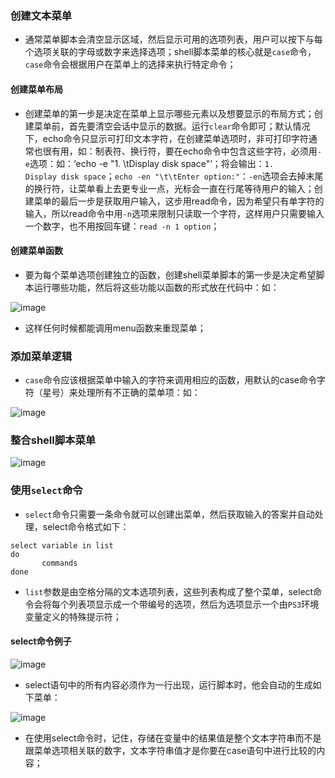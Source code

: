 ### 创建文本菜单
+ 通常菜单脚本会清空显示区域，然后显示可用的选项列表，用户可以按下与每个选项关联的字母或数字来选择选项；shell脚本菜单的核心就是`case`命令，`case`命令会根据用户在菜单上的选择来执行特定命令；
#### 创建菜单布局
+ 创建菜单的第一步是决定在菜单上显示哪些元素以及想要显示的布局方式；创建菜单前，首先要清空会话中显示的数据。运行`clear`命令即可；默认情况下，echo命令只显示可打印文本字符，在创建菜单选项时，非可打印字符通常也很有用，如：制表符、换行符，要在echo命令中包含这些字符，必须用`-e`选项：如：‘echo -e "1. \tDisplay disk space"’；将会输出：`1.      Display disk space`；`echo -en "\t\tEnter option:"`：`-en`选项会去掉末尾的换行符，让菜单看上去更专业一点，光标会一直在行尾等待用户的输入；创建菜单的最后一步是获取用户输入，这步用read命令，因为希望只有单字符的输入，所以read命令中用`-n`选项来限制只读取一个字符，这样用户只需要输入一个数字，也不用按回车键：`read -n 1 option`；
#### 创建菜单函数
+ 要为每个菜单选项创建独立的函数，创建shell菜单脚本的第一步是决定希望脚本运行哪些功能，然后将这些功能以函数的形式放在代码中：如：

![image](https://github.com/ningbaoqi/Shell/blob/master/gif/pic-80.jpg) 

+ 这样任何时候都能调用menu函数来重现菜单；
### 添加菜单逻辑
+ `case`命令应该根据菜单中输入的字符来调用相应的函数，用默认的case命令字符（星号）来处理所有不正确的菜单项：如：

![image](https://github.com/ningbaoqi/Shell/blob/master/gif/pic-81.jpg) 

### 整合shell脚本菜单

![image](https://github.com/ningbaoqi/Shell/blob/master/gif/pic-82.jpg) 

### 使用`select`命令
+ `select`命令只需要一条命令就可以创建出菜单，然后获取输入的答案并自动处理，select命令格式如下：

```
select variable in list
do
       commands
done
```
+ `list`参数是由空格分隔的文本选项列表，这些列表构成了整个菜单，select命令会将每个列表项显示成一个带编号的选项，然后为选项显示一个由`PS3`环境变量定义的特殊提示符；
#### select命令例子

![image](https://github.com/ningbaoqi/Shell/blob/master/gif/pic-83.jpg) 

+ select语句中的所有内容必须作为一行出现，运行脚本时，他会自动的生成如下菜单：

![image](https://github.com/ningbaoqi/Shell/blob/master/gif/pic-84.jpg) 
+ 在使用select命令时，记住，存储在变量中的结果值是整个文本字符串而不是跟菜单选项相关联的数字，文本字符串值才是你要在case语句中进行比较的内容；
